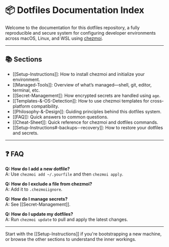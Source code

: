 # 📦 Dotfiles Documentation Index

Welcome to the documentation for this dotfiles repository, a fully reproducible and secure system for configuring developer environments across macOS, Linux, and WSL using [chezmoi](https://www.chezmoi.io).

---

## 📚 Sections

- [[Setup-Instructions]]: How to install chezmoi and initialize your environment.
- [[Managed-Tools]]: Overview of what’s managed—shell, git, editor, terminal, etc.
- [[Secret-Management]]: How encrypted secrets are handled using `age`.
- [[Templates-&-OS-Detection]]: How to use chezmoi templates for cross-platform compatibility.
- [[Philosophy-&-Design]]: Guiding principles behind this dotfiles system.
- [[FAQ]]: Quick answers to common questions.
- [[Cheat-Sheet]]: Quick reference for chezmoi and dotfiles commands.
- [[Setup-Instructions#-backups--recovery]]: How to restore your dotfiles and secrets.

---

## ❓ FAQ

**Q: How do I add a new dotfile?**  
A: Use `chezmoi add ~/.yourfile` and then `chezmoi apply`.

**Q: How do I exclude a file from chezmoi?**  
A: Add it to `.chezmoiignore`.

**Q: How do I manage secrets?**  
A: See [[Secret-Management]].

**Q: How do I update my dotfiles?**  
A: Run `chezmoi update` to pull and apply the latest changes.

---

Start with the [[Setup-Instructions]] if you're bootstrapping a new machine, or browse the other sections to understand the inner workings.
